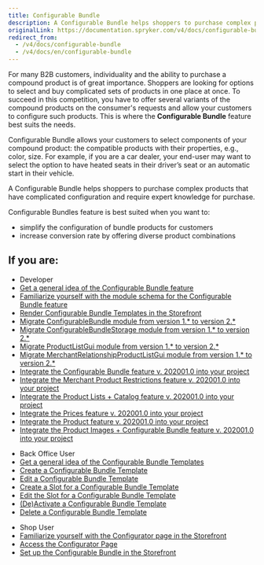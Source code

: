 ```yaml
---
title: Configurable Bundle
description: A Configurable Bundle helps shoppers to purchase complex products that have complicated configuration and require expert knowledge for purchase.
originalLink: https://documentation.spryker.com/v4/docs/configurable-bundle
redirect_from:
  - /v4/docs/configurable-bundle
  - /v4/docs/en/configurable-bundle
---
```


For many B2B customers, individuality and the ability to purchase a compound product is of great importance. Shoppers are looking for options to select and buy complicated sets of products in one place at once. To succeed in this competition, you have to offer several variants of the compound products on the consumer's requests and allow your customers to configure such products. This is where the **Configurable Bundle** feature best suits the needs.

Configurable Bundle allows your customers to select components of your compound product: the compatible products with their properties, e.g., color, size. For example, if you are a car dealer, your end-user may want to select the option to have heated seats in their driver’s seat or an automatic start in their vehicle.

A Configurable Bundle helps shoppers to purchase complex products that have complicated configuration and require expert knowledge for purchase. 

Configurable Bundles feature is best suited when you want to:

* simplify the configuration of bundle products for customers
* increase conversion rate by offering diverse product combinations

## If you are:

<div class="mr-container">
    <div class="mr-list-container">
        <!-- col1 -->
        <div class="mr-col">
            <ul class="mr-list mr-list-green">
                <li class="mr-title">Developer</li>
                <li><a href="https://documentation.spryker.com/v4/docs/configurable-bundle-feature-overview" class="mr-link">Get a general idea of the Configurable Bundle feature</a></li>
                <li><a href="https://documentation.spryker.com/v4/docs/configurable-bundle-module-relations" class="mr-link">Familiarize yourself with the module schema for the Configurable Bundle feature</a></li>
                <li><a href="https://documentation.spryker.com/v4/docs/howto-rendering-configurable-bundles-in-the-storefront" class="mr-link">Render Configurable Bundle Templates in the Storefront</a></li>
                 <li><a href="https://documentation.spryker.com/v4/docs/migration-guide-configurablebundle" class="mr-link">Migrate ConfigurableBundle module from version 1.* to  version 2.*</a></li>
                  <li><a href="https://documentation.spryker.com/v4/docs/migration-guide-configurablebundlestorage" class="mr-link">Migrate ConfigurableBundleStorage module from version 1.* to  version 2.*</a></li>
                <li><a href="https://documentation.spryker.com/v4/docs/migration-guide-product-list-gui#upgrading-from-version-1---to-version-2-0-0" class="mr-link">Migrate ProductListGui module from version 1.* to  version 2.*</a></li>
                 <li><a href="https://documentation.spryker.com/v4/docs/migration-guide-merchantrelationshipproductlistgui" class="mr-link">Migrate MerchantRelationshipProductListGui module from version 1.* to  version 2.*</a></li>
                <li><a href="https://documentation.spryker.com/v4/docs/configurable-bundle-feature-integration" class="mr-link">Integrate the Configurable Bundle feature v. 202001.0 into your project</a></li>
                <li><a href="https://documentation.spryker.com/v4/docs/merchant-product-restrictions-feature-integration" class="mr-link">Integrate the Merchant Product Restrictions feature v. 202001.0 into your project</a></li>
                 <li><a href="https://documentation.spryker.com/v4/docs/product-lists-catalog-feature-integration" class="mr-link">Integrate the Product Lists + Catalog feature v. 202001.0 into your project</a></li>
                 <li><a href="https://documentation.spryker.com/v4/docs/prices-feature-integration-201907" class="mr-link">Integrate the Prices feature v. 202001.0 into your project</a></li>
                 <li><a href="https://documentation.spryker.com/v4/docs/product-feature-integration-201903" class="mr-link">Integrate the Product feature v. 202001.0 into your project</a></li>
                 <li><a href="https://documentation.spryker.com/v4/docs/product-images-configurable-bundle-feature-integration" class="mr-link">Integrate the Product Images + Configurable Bundle feature v. 202001.0 into your project</a></li>
              </ul>
        </div>
        <!-- col2 -->
        <div class="mr-col">
            <ul class="mr-list mr-list-blue">
                <li class="mr-title"> Back Office User</li>
                <li><a href="https://documentation.spryker.com/v4/docs/configurable-bundle-templates" class="mr-link">Get a general idea of the Configurable Bundle Templates</a></li>
                <li><a href="https://documentation.spryker.com/v4/docs/creating-configurable-bundle-templates" class="mr-link">Create a Configurable Bundle Template</a></li>
                <li><a href="https://documentation.spryker.com/v4/docs/managing-configurable-bundle-templates#editing-configurable-bundle-template" class="mr-link">Edit a Configurable Bundle Template</a></li>
                <li><a href="https://documentation.spryker.com/v4/docs/managing-configurable-bundle-templates#creating-a-slot-for-a-configurable-bundle-template" class="mr-link">Create a Slot for a Configurable Bundle Template</a></li>
                <li><a href="https://documentation.spryker.com/v4/docs/managing-configurable-bundle-templates#editing-the-slot-for-a-configurable-bundle-template" class="mr-link">Edit the Slot for a Configurable Bundle Template</a></li>
                <li><a href="https://documentation.spryker.com/v4/docs/managing-configurable-bundle-templates#-de-activating-configurable-bundle-template" class="mr-link">(De)Activate a Configurable Bundle Template</a></li>
                  <li><a href="https://documentation.spryker.com/v4/docs/managing-configurable-bundle-templates#deleting-configurable-bundle-template" class="mr-link">Delete a Configurable Bundle Template</a></li>
            </ul>
        </div>
        <!-- col3 -->
        <div class="mr-col">
            <ul class="mr-list mr-list-red">
                <li class="mr-title">Shop User</li>
                <li><a href="https://documentation.spryker.com/v4/docs/shop-guide-configurator" class="mr-link">Familiarize yourself with the Configurator page in the Storefront</a></li>
                <li><a href="https://documentation.spryker.com/v4/docs/shop-guide-managing-configurable-bundles#accessing-the-configurator-page" class="mr-link">Access the Configurator Page</a></li>
                <li><a href="https://documentation.spryker.com/v4/docs/shop-guide-managing-configurable-bundles#setting-up-the-configurable-bundle-in-the-storefront" class="mr-link">Set up the Configurable Bundle in the Storefront</a></li>
            </ul>
        </div>
    </div>
</div>
